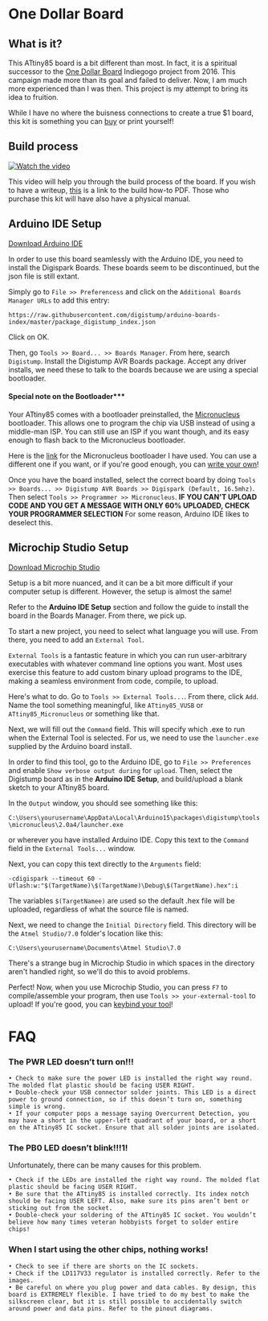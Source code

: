 # One Dollar Board

## What is it?
This ATtiny85 board is a bit different than most. In fact, it is a spiritual successor to the [One Dollar Board](https://www.indiegogo.com/projects/one-dollar-board--5/x/14830965#/updates/all) Indiegogo project from 2016. This campaign made more than its goal and failed to deliver. Now, I am much more experienced than I was then. This project is my attempt to bring its idea to fruition.

While I have no where the buisness connections to create a true $1 board, this kit is something you can [buy]() or print yourself!

## Build process

[![Watch the video](https://i.sstatic.net/Vp2cE.png)](https://youtu.be/vt5fpE0bzSY)

This video will help you through the build process of the board. If you wish to have a writeup, [this]() is a link to the build how-to PDF. Those who purchase this kit will have also have a physical manual.

## Arduino IDE Setup
[Download Arduino IDE]()

In order to use this board seamlessly with the Arduino IDE, you need to install the Digispark Boards. These boards seem to be discontinued, but the json file is still extant.

Simply go to `File >> Preferencess` and click on the `Additional Boards Manager URLs` to add this entry:

`https://raw.githubusercontent.com/digistump/arduino-boards-index/master/package_digistump_index.json`

Click on OK.

Then, go `Tools >> Board... >> Boards Manager`. From here, search `Digistump`. Install the Digistump AVR Boards package. Accept any driver installs, we need these to talk to the boards because we are using a special bootloader.

#### Special note on the Bootloader***
Your ATtiny85 comes with a bootloader preinstalled, the [Micronucleus]() bootloader. This allows one to program the chip via USB instead of using a middle-man ISP. You can still use an ISP if you want though, and its easy enough to flash back to the Micronucleus bootloader.

Here is the [link]() for the Micronucleus bootloader I have used. You can use a different one if you want, or if you're good enough, you can [write your own]()!


Once you have the board installed, select the correct board by doing `Tools >> Boards... >> Digistump AVR Boards >> Digispark (Default, 16.5mhz)`. Then select `Tools >> Programmer >> Micronucleus`.
**IF YOU CAN'T UPLOAD CODE AND YOU GET A MESSAGE WITH ONLY 60% UPLOADED, CHECK YOUR PROGRAMMER SELECTION** For some reason, Arduino IDE likes to deselect this.

## Microchip Studio Setup
[Download Microchip Studio]()

Setup is a bit more nuanced, and it can be a bit more difficult if your computer setup is different. However, the setup is almost the same!

Refer to the **Arduino IDE Setup** section and follow the guide to install the board in the Boards Manager. From there, we pick up.

To start a new project, you need to select what language you will use. From there, you need to add an `External Tool`.

`External Tools` is a fantastic feature in which you can run user-arbitrary executables with whatever command line options you want. Most uses exercise this feature to add custom binary upload programs to the IDE, making a seamless environment from code, compile, to upload.

Here's what to do. Go to `Tools >> External Tools...`. From there, click `Add`. Name the tool something meaningful, like `ATtiny85_VUSB` or `ATtiny85_Micronucleus` or something like that.

Next, we will fill out the `Command` field. This will specify which .exe to run when the External Tool is selected. For us, we need to use the `launcher.exe` supplied by the Arduino board install.

In order to find this tool, go to the Arduino IDE, go to `File >> Preferences` and enable `Show verbose output during` for `upload`. Then, select the Digistump board as in the **Arduino IDE Setup**, and build/upload a blank sketch to your ATtiny85 board.

In the `Output` window, you should see something like this:

`C:\Users\yourusername\AppData\Local\Arduino15\packages\digistump\tools\micronucleus\2.0a4/launcher.exe`

or wherever you have installed Arduino IDE. Copy this text to the `Command` field in the `External Tools...` window.

Next, you can copy this text directly to the `Arguments` field:

`-cdigispark --timeout 60 -Uflash:w:"$(TargetName)\$(TargetName)\Debug\$(TargetName).hex":i`

The variables `$(TargetNamee)` are used so the default .hex file will be uploaded, regardless of what the source file is named.

Next, we need to change the `Initial Directory` field. This directory will be the `Atmel Studio/7.0` folder's location like this:

`C:\Users\yourusername\Documents\Atmel Studio\7.0`

There's a strange bug in Microchip Studio in which spaces in the directory aren't handled right, so we'll do this to avoid problems.

Perfect! Now, when you use Microchip Studio, you can press `F7` to compile/assemble your program, then use `Tools >> your-external-tool` to upload! If you're good, you can [keybind your tool]()!

# FAQ
### The PWR LED doesn’t turn on!!!

    • Check to make sure the power LED is installed the right way round. The molded flat plastic should be facing USER RIGHT.
    • Double-check your USB connector solder joints. This LED is a direct power to ground connection, so if this doesn’t turn on, something simple is wrong.
    • If your computer pops a message saying Overcurrent Detection, you may have a short in the upper-left quadrant of your board, or a short on the ATtiny85 IC socket. Ensure that all solder joints are isolated.
      
### The PB0 LED doesn’t blink!!!1!

Unfortunately, there can be many causes for this problem.

    • Check if the LEDs are installed the right way round. The molded flat plastic should be facing USER RIGHT.
    • Be sure that the ATtiny85 is installed correctly. Its index notch should be facing USER LEFT. Also, make sure its pins aren’t bent or sticking out from the socket.
    • Double-check your soldering of the ATtiny85 IC socket. You wouldn’t believe how many times veteran hobbyists forget to solder entire chips!

### When I start using the other chips, nothing works!

    • Check to see if there are shorts on the IC sockets.
    • Check if the LD117V33 regulator is installed correctly. Refer to the images.
    • Be careful on where you plug power and data cables. By design, this board is EXTREMELY flexible. I have tried to do my best to make the silkscreen clear, but it is still possible to accidentally switch around power and data pins. Refer to the pinout diagrams.